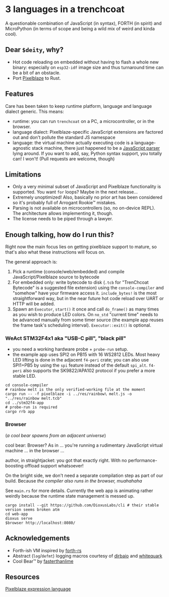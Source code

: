 # 3 languages in a trenchcoat

A questionable combination of JavaScript (in syntax), FORTH (in spirit) and MicroPython (in terms of scope and being a wild mix of weird and kinda cool).

## Dear `$deity`, why?

- Hot code reloading on embedded without having to flash a whole new binary: especially on `esp32-idf` image size and thus turnaround time can be a bit of an obstacle.
- Port [Pixelblaze](https://www.bhencke.com/pixelblaze) to Rust.

## Features 

Care has been taken to keep runtime platform, language and language dialect generic. This means:
- runtime: you can run `trenchcoat` on a PC, a microcontroller, or in the browser.
- language dialect: Pixelblaze-specific JavaScript extensions are factored out and don't pollute the standard JS namespace
- language: the virtual machine actually executing code is a language-agnostic stack machine, there just happened to be a [JavaScript parser](https://rustdoc.swc.rs/swc_ecma_parser/) lying around. If you want to add, say, Python syntax support, you totally can! I won't! (Pull requests are welcome, though)

## Limitations
- Only a very minimal subset of JavaScript and Pixelblaze functionality is supported. You want `for` loops? Maybe in the next release…
- Extremely unoptimized! Also, basically no prior art has been considered so it's probably full of Arrogant Rookie™ mistakes.
- Parsing is not available on microcontrollers (so, no on-device REPL). The architecture allows implementing it, though.
- The license needs to be piped through a lawyer.

## Enough talking, how do I run this?

Right now the main focus lies on getting pixelblaze support to mature, so that's also what these instructions will focus on.

The general approach is:

1. Pick a runtime (console/web/embedded) and compile JavaScript/Pixelblaze source to bytecode
2. For embedded only: write bytecode to disk (`.tcb` for "TrenChcoat Bytecode" is a suggested file extension) using the `console-compiler` and "somehow" have your firmware access it. `include_bytes!` is the most straightforward way, but in the near future hot code reload over UART or HTTP will be added.
3. Spawn an `Executor`, `start()` it once and call `do_frame()` as many times as you wish to produce LED colors. On `no_std` "current time" needs to be advanced manually from some timer source (the example app reuses the frame task's scheduling interval). `Executor::exit()` is optional.

### WeAct STM32F4x1 aka "USB-C pill", "black pill" 

- you need a working hardware probe + `probe-run` setup.
- the example app uses SPI2 on PB15 with 16 WS2812 LEDs. Most heavy LED lifting is done in the adjacent `f4-peri` crate; you can also use SPI1+PB5 by using the `spi` feature instead of the default `spi_alt`. `f4-peri` also supports the SK9822/APA102 protocol if you prefer a more stable LED.

```shell
cd console-compiler
# rainbow melt is the only verified-working file at the moment
cargo run -- -f pixelblaze -i ../res/rainbow\ melt.js -o "../res/rainbow melt.tcb" 
cd ../stm32f4-app
# probe-run is required
cargo rrb app
```

### Browser

(*a cool bear spawns from an adjacent universe*)

cool bear: Browser? As in ... you're running a rudimentary JavaScript virtual machine ... in the browser ...

author, in straightjacket: you got that exactly right. With no performance-boosting offload support whatsoever!

On the bright side, we don't need a separate compilation step as part of our build. 
Because *the compiler also runs in the browser, muahahaha*

See `main.rs` for more details. Currently the web app is animating rather weirdly because the runtime state management is messed up.

```shell
cargo install --git https://github.com/DioxusLabs/cli # their stable version seems broken atm
cd web-app
dioxus serve
$browser http://localhost:8080/
```

## Acknowledgements
- Forth-ish VM inspired by [forth-rs](https://github.com/dewaka/forth-rs) 
- Abstract (`log`/`defmt`) logging macros courtesy of [dirbaio](https://github.com/Dirbaio) and [whitequark](https://github.com/whitequark)
- Cool Bear™ by [fasterthanlime](https://fasterthanli.me/)

## Resources
[Pixelblaze expression language](https://github.com/simap/pixelblaze/blob/master/README.expressions.md)